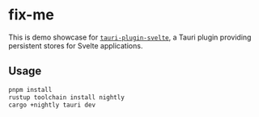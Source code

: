 # fix-me

This is demo showcase for [`tauri-plugin-svelte`](https://github.com/ferreira-tb/tauri-store/tree/main/packages/tauri-plugin-svelte), a Tauri plugin providing persistent stores for Svelte applications.

## Usage

```sh
pnpm install
rustup toolchain install nightly
cargo +nightly tauri dev
```

